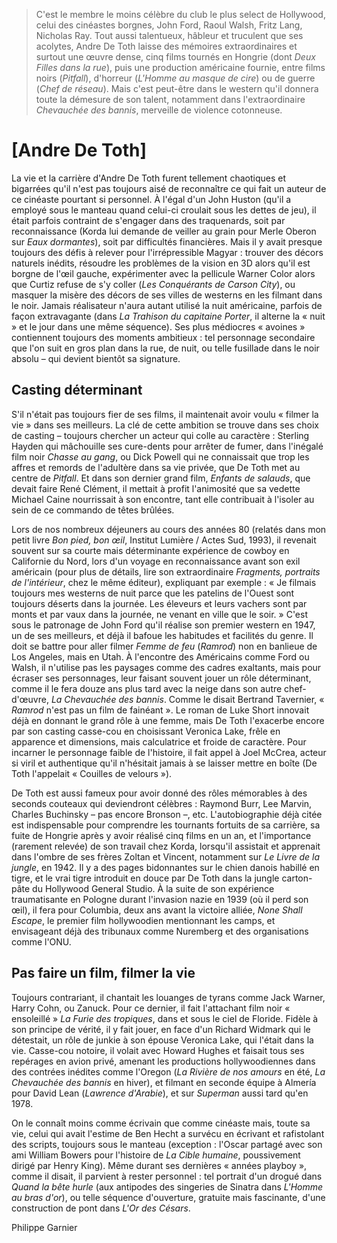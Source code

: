 > C'est le membre le moins célèbre du club le plus select de Hollywood, celui des cinéastes borgnes, John Ford, Raoul Walsh, Fritz Lang, Nicholas Ray. Tout aussi talentueux, hâbleur et truculent que ses acolytes, Andre De Toth laisse des mémoires extraordinaires et surtout une œuvre dense, cinq films tournés en Hongrie (dont _Deux Filles dans la rue_), puis une production américaine fournie, entre films noirs (_Pitfall_), d'horreur (_L'Homme au masque de cire_) ou de guerre (_Chef de réseau_). Mais c'est peut-être dans le western qu'il donnera toute la démesure de son talent, notamment dans l'extraordinaire _Chevauchée des bannis_, merveille de violence cotonneuse.

# [Andre De Toth]

La vie et la carrière d'Andre De Toth furent tellement chaotiques et bigarrées qu'il n'est pas toujours aisé de reconnaître ce qui fait un auteur de ce cinéaste pourtant si personnel. À l'égal d'un John Huston (qu'il a employé sous le manteau quand celui-ci croulait sous les dettes de jeu), il était parfois contraint de s'engager dans des traquenards, soit par reconnaissance (Korda lui demande de veiller au grain pour Merle Oberon sur _Eaux dormantes_), soit par difficultés financières. Mais il y avait presque toujours des défis à relever pour l'irrépressible Magyar : trouver des décors naturels inédits, résoudre les problèmes de la vision en 3D alors qu'il est borgne de l'œil gauche, expérimenter avec la pellicule Warner Color alors que Curtiz refuse de s'y coller (_Les Conquérants de Carson City_), ou masquer la misère des décors de ses villes de westerns en les filmant dans le noir. Jamais réalisateur n'aura autant utilisé la nuit américaine, parfois de façon extravagante (dans _La Trahison du capitaine Porter_, il alterne la « nuit » et le jour dans une même séquence). Ses plus médiocres « avoines » contiennent toujours des moments ambitieux : tel personnage secondaire que l'on suit en gros plan dans la rue, de nuit, ou telle fusillade dans le noir absolu – qui devient bientôt sa signature.

## Casting déterminant

S'il n'était pas toujours fier de ses films, il maintenait avoir voulu « filmer la vie » dans ses meilleurs. La clé de cette ambition se trouve dans ses choix de casting – toujours chercher un acteur qui colle au caractère : Sterling Hayden qui mâchouille ses cure-dents pour arrêter de fumer, dans l'inégalé film noir _Chasse au gang_, ou Dick Powell qui ne connaissait que trop les affres et remords de l'adultère dans sa vie privée, que De Toth met au centre de _Pitfall_. Et dans son dernier grand film, _Enfants de salauds_, que devait faire René Clément, il mettait à profit l'animosité que sa vedette Michael Caine nourrissait à son encontre, tant elle contribuait à l'isoler au sein de ce commando de têtes brûlées.

Lors de nos nombreux déjeuners au cours des années 80 (relatés dans mon petit livre _Bon pied, bon œil_, Institut Lumière / Actes Sud, 1993), il revenait souvent sur sa courte mais déterminante expérience de cowboy en Californie du Nord, lors d'un voyage en reconnaissance avant son exil américain (pour plus de détails, lire son extraordinaire _Fragments, portraits de l'intérieur_, chez le même éditeur), expliquant par exemple : « Je filmais toujours mes westerns de nuit parce que les patelins de l'Ouest sont toujours déserts dans la journée. Les éleveurs et leurs vachers sont par monts et par vaux dans la journée, ne venant en ville que le soir. » C'est sous le patronage de John Ford qu'il réalise son premier western en 1947, un de ses meilleurs, et déjà il bafoue les habitudes et facilités du genre. Il doit se battre pour aller filmer _Femme de feu_ (_Ramrod_) non en banlieue de Los Angeles, mais en Utah. À l'encontre des Américains comme Ford ou Walsh, il n'utilise pas les paysages comme des cadres exaltants, mais pour écraser ses personnages, leur faisant souvent jouer un rôle déterminant, comme il le fera douze ans plus tard avec la neige dans son autre chef-d'œuvre, _La Chevauchée des bannis_. Comme le disait Bertrand Tavernier, « _Ramrod_ n'est pas un film de fainéant ». Le roman de Luke Short innovait déjà en donnant le grand rôle à une femme, mais De Toth l'exacerbe encore par son casting casse-cou en choisissant Veronica Lake, frêle en apparence et dimensions, mais calculatrice et froide de caractère. Pour incarner le personnage faible de l'histoire, il fait appel à Joel McCrea, acteur si viril et authentique qu'il n'hésitait jamais à se laisser mettre en boîte (De Toth l'appelait « Couilles de velours »).

De Toth est aussi fameux pour avoir donné des rôles mémorables à des seconds couteaux qui deviendront célèbres : Raymond Burr, Lee Marvin, Charles Buchinsky – pas encore Bronson –, etc. L'autobiographie déjà citée est indispensable pour comprendre les tournants fortuits de sa carrière, sa fuite de Hongrie après y avoir réalisé cinq films en un an, et l'importance (rarement relevée) de son travail chez Korda, lorsqu'il assistait et apprenait dans l'ombre de ses frères Zoltan et Vincent, notamment sur _Le Livre de la jungle_, en 1942. Il y a des pages bidonnantes sur le chien danois habillé en tigre, et le vrai tigre introduit en douce par De Toth dans la jungle carton-pâte du Hollywood General Studio. À la suite de son expérience traumatisante en Pologne durant l'invasion nazie en 1939 (où il perd son œil), il fera pour Columbia, deux ans avant la victoire alliée, _None Shall Escape_, le premier film hollywoodien mentionnant les camps, et envisageant déjà des tribunaux comme Nuremberg et des organisations comme l'ONU.

## Pas faire un film, filmer la vie

Toujours contrariant, il chantait les louanges de tyrans comme Jack Warner, Harry Cohn, ou Zanuck. Pour ce dernier, il fait l'attachant film noir « ensoleillé » _La Furie des tropiques_, dans et sous le ciel de Floride. Fidèle à son principe de vérité, il y fait jouer, en face d'un Richard Widmark qui le détestait, un rôle de junkie à son épouse Veronica Lake, qui l'était dans la vie. Casse-cou notoire, il volait avec Howard Hughes et faisait tous ses repérages en avion privé, amenant les productions hollywoodiennes dans des contrées inédites comme l'Oregon (_La Rivière de nos amours_ en été, _La Chevauchée des bannis_ en hiver), et filmant en seconde équipe à Almería pour David Lean (_Lawrence d'Arabie_), et sur _Superman_ aussi tard qu'en 1978.

On le connaît moins comme écrivain que comme cinéaste mais, toute sa vie, celui qui avait l'estime de Ben Hecht a survécu en écrivant et rafistolant des scripts, toujours sous le manteau (exception : l'Oscar partagé avec son ami William Bowers pour l'histoire de _La Cible humaine_, poussivement dirigé par Henry King). Même durant ses dernières « années playboy », comme il disait, il parvient à rester personnel : tel portrait d'un drogué dans _Quand la bête hurle_ (aux antipodes des singeries de Sinatra dans _L'Homme au bras d'or_), ou telle séquence d'ouverture, gratuite mais fascinante, d'une construction de pont dans _L'Or des Césars_.

<div class="author">Philippe Garnier</div>
